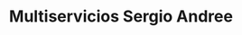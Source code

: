 ---
title: "Multiservicios Sergio Andree"
url: /san-lucas-toliman/multiservicios-sergio-andree/
shop: Schreibwaren
---